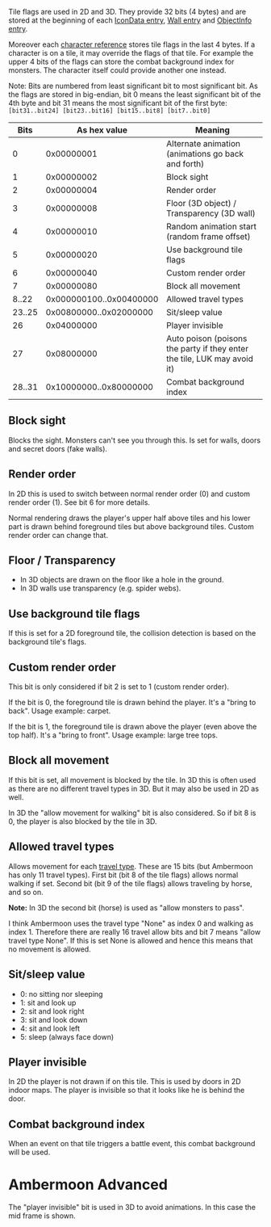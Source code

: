 Tile flags are used in 2D and 3D. They provide 32 bits (4 bytes) and are stored at the beginning of each [IconData entry](../Maps2D.md), [Wall entry](../Labdata.md) and [ObjectInfo entry](../Labdata.md).

Moreover each [character reference](../Maps.md) stores tile flags in the last 4 bytes. If a character is on a tile, it may override the flags of that tile. For example the upper 4 bits of the flags can store the combat background index for monsters. The character itself could provide another one instead.

Note: Bits are numbered from least significant bit to most significant bit. As the flags are stored in big-endian, bit 0 means the least significant bit of the 4th byte and bit 31 means the most significant bit of the first byte:
`[bit31..bit24] [bit23..bit16] [bit15..bit8] [bit7..bit0]`

Bits | As hex value | Meaning
--- | --- | ---
0 | 0x00000001 | Alternate animation (animations go back and forth)
1 | 0x00000002 | Block sight
2 | 0x00000004 | Render order
3 | 0x00000008 | Floor (3D object) / Transparency (3D wall)
4 | 0x00000010 | Random animation start (random frame offset)
5 | 0x00000020 | Use background tile flags
6 | 0x00000040 | Custom render order
7 | 0x00000080 | Block all movement
8..22 | 0x000000100..0x00400000 | Allowed travel types
23..25| 0x00800000..0x02000000 | Sit/sleep value
26 | 0x04000000 | Player invisible
27 | 0x08000000 | Auto poison (poisons the party if they enter the tile, LUK may avoid it)
28..31 | 0x10000000..0x80000000 | Combat background index


## Block sight

Blocks the sight. Monsters can't see you through this. Is set for walls, doors and secret doors (fake walls).


## Render order

In 2D this is used to switch between normal render order (0) and custom render order (1). See bit 6 for more details.

Normal rendering draws the player's upper half above tiles and his lower part is drawn behind foreground tiles but above background tiles. Custom render order can change that.


## Floor / Transparency

- In 3D objects are drawn on the floor like a hole in the ground.
- In 3D walls use transparency (e.g. spider webs).


## Use background tile flags

If this is set for a 2D foreground tile, the collision detection is based on the background tile's flags.


## Custom render order

This bit is only considered if bit 2 is set to 1 (custom render order).

If the bit is 0, the foreground tile is drawn behind the player. It's a "bring to back". Usage example: carpet.

If the bit is 1, the foreground tile is drawn above the player (even above the top half). It's a "bring to front". Usage example: large tree tops.


## Block all movement

If this bit is set, all movement is blocked by the tile. In 3D this is often used as there are no different travel types in 3D. But it may also be used in 2D as well.

In 3D the "allow movement for walking" bit is also considered. So if bit 8 is 0, the player is also blocked by the tile in 3D.


## Allowed travel types

Allows movement for each [travel type](TravelType.md). These are 15 bits (but Ambermoon has only 11 travel types). First bit (bit 8 of the tile flags) allows normal walking if set. Second bit (bit 9 of the tile flags) allows traveling by horse, and so on.

**Note:** In 3D the second bit (horse) is used as "allow monsters to pass".

I think Ambermoon uses the travel type "None" as index 0 and walking as index 1. Therefore there are really 16 travel allow bits and bit 7 means "allow travel type None". If this is set None is allowed and hence this means that no movement is allowed.


## Sit/sleep value

  - 0: no sitting nor sleeping
  - 1: sit and look up
  - 2: sit and look right
  - 3: sit and look down
  - 4: sit and look left
  - 5: sleep (always face down)


## Player invisible

In 2D the player is not drawn if on this tile. This is used by doors in 2D indoor maps. The player is invisible so that it looks like he is behind the door.


## Combat background index

When an event on that tile triggers a battle event, this combat background will be used.



# Ambermoon Advanced

The "player invisible" bit is used in 3D to avoid animations. In this case the mid frame is shown.
